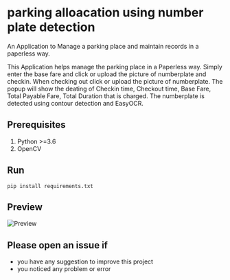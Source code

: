 # parking alloacation using number plate detection
An Application to Manage a parking place and maintain records in a paperless way.


This Application helps manage the parking place in a Paperless way. 
Simply enter the base fare and click or upload the picture of numberplate and checkin.
When checking out click or upload the picture of numberplate. 
The popup will show the deating of Checkin time, Checkout time, Base Fare, Total Payable Fare, Total Duration that is charged.
The numberplate is detected using contour detection and EasyOCR.


## Prerequisites
1. Python >=3.6
2. OpenCV


## Run
`pip install requirements.txt`


## Preview
![Preview](Assets/ParkWiz.gif)

## Please open an issue if
* you have any suggestion to improve this project
* you noticed any problem or error
